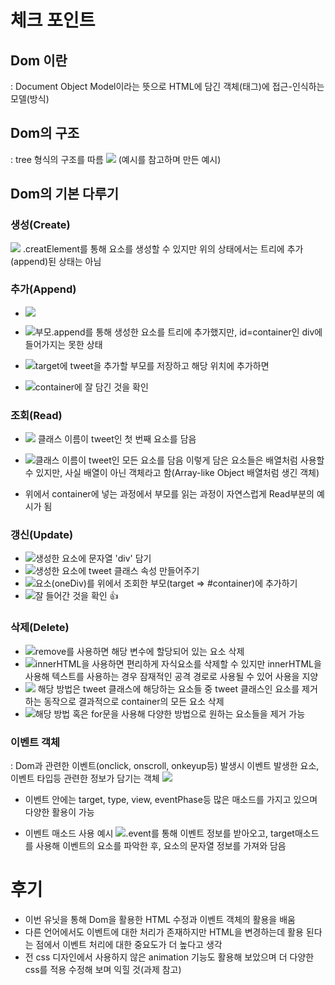 # 체크 포인트

## Dom 이란
: Document Object Model이라는 뜻으로 HTML에 담긴 객체(태그)에 접근-인식하는 모델(방식)

## Dom의 구조
: tree 형식의 구조를 따름
![](https://velog.velcdn.com/images/ghwo9611/post/c02317ae-ef39-443f-ab7c-7872826fa691/image.png)
(예시를 참고하며 만든 예시)

## Dom의 기본 다루기

### 생성(Create)
![](https://velog.velcdn.com/images/ghwo9611/post/ef906f5a-2888-40db-8e7e-8951cfcd696e/image.png)
.creatElement를 통해 요소를 생성할 수 있지만 위의 상태에서는 트리에 추가(append)된 상태는 아님

### 추가(Append)
- ![](https://velog.velcdn.com/images/ghwo9611/post/9ab1d6cc-da45-4443-bd60-7a78981b5032/image.png)
- ![](https://velog.velcdn.com/images/ghwo9611/post/cbc0c2bc-5ca8-49c9-bbca-72dc9a653b37/image.png)부모.append를 통해 생성한 요소를 트리에 추가했지만, id=container인 div에 들어가지는 못한 상태

- ![](https://velog.velcdn.com/images/ghwo9611/post/de8006dd-ed8b-45ab-8cba-e7a59dae8fb3/image.png)target에 tweet을 추가할 부모를 저장하고 해당 위치에 추가하면
- ![](https://velog.velcdn.com/images/ghwo9611/post/2be09e75-d4c2-488a-bacd-f87e58aa0edc/image.png)container에 잘 담긴 것을 확인

### 조회(Read)
- ![](https://velog.velcdn.com/images/ghwo9611/post/29fd7ee5-9890-4d4d-9228-234488299c18/image.png)
클래스 이름이 tweet인 첫 번째 요소를 담음
- ![](https://velog.velcdn.com/images/ghwo9611/post/6faafe9b-fbe0-412d-87dc-458d0817aa1b/image.png)클래스 이름이 tweet인 모든 요소를 담음
이렇게 담은 요소들은 배열처럼 사용할 수 있지만, 사실 배열이 아닌 객체라고 함(Array-like Object 배열처럼 생긴 객체)

- 위에서 container에 넣는 과정에서 부모를 읽는 과정이 자연스럽게 Read부분의 예시가 됨

### 갱신(Update)

- ![](https://velog.velcdn.com/images/ghwo9611/post/5a501438-0567-4aaf-8e34-b20bed01b1d0/image.png)생성한 요소에 문자열 'div' 담기
- ![](https://velog.velcdn.com/images/ghwo9611/post/2bfc21fc-69f0-416c-b27d-e7b3ab38de3e/image.png)생성한 요소에 tweet 클래스 속성 만들어주기
- ![](https://velog.velcdn.com/images/ghwo9611/post/1c1727f7-8c1c-4097-beea-ebfd8cab8c6f/image.png)요소(oneDiv)를 위에서 조회한 부모(target => #container)에 추가하기
- ![](https://velog.velcdn.com/images/ghwo9611/post/bbfd09cb-9e7c-460b-8a6d-99c21aee5373/image.png)잘 들어간 것을 확인 👍

### 삭제(Delete)
- ![](https://velog.velcdn.com/images/ghwo9611/post/34f64a1c-70f8-47cc-8d09-1a850e7a72d9/image.png)remove를 사용하면 해당 변수에 할당되어 있는 요소 삭제
- ![](https://velog.velcdn.com/images/ghwo9611/post/d46eea73-2a84-48bb-898c-fba8178e384d/image.png)innerHTML을 사용하면 편리하게 자식요소를 삭제할 수 있지만 innerHTML을 사용해 텍스트를 사용하는 경우 잠재적인 공격 경로로 사용될 수 있어 사용을 지양
- ![](https://velog.velcdn.com/images/ghwo9611/post/07bf06e6-9f98-4b21-bbff-626a3b37c349/image.png) 해당 방법은 tweet 클래스에 해당하는 요소들 중 tweet 클래스인 요소를 제거하는 동작으로 결과적으로 container의 모든 요소 삭제
- ![](https://velog.velcdn.com/images/ghwo9611/post/c55b1a3a-d579-4a62-8a9f-f243189b702f/image.png)해당 방법 혹은 for문을 사용해 다양한 방법으로 원하는 요소들을 제거 가능

### 이벤트 객체
: Dom과 관련한 이벤트(onclick, onscroll, onkeyup등) 발생시 이벤트 발생한 요소, 이벤트 타입등 관련한 정보가 담기는 객체
![](https://velog.velcdn.com/images/ghwo9611/post/27bf95e8-0254-4376-82b7-1c8817bcb9f2/image.png)
- 이벤트 안에는 target, type, view, eventPhase등 많은 매소드를 가지고 있으며 다양한 활용이 가능

- 이벤트 매소드 사용 예시
![](https://velog.velcdn.com/images/ghwo9611/post/0e9644d9-69b7-4e41-ae86-6d8b9825cfad/image.png).event를 통해 이벤트 정보를 받아오고, target매소드를 사용해 이벤트의 요소를 파악한 후, 요소의 문자열 정보를 가져와 담음

# 후기
- 이번 유닛을 통해 Dom을 활용한 HTML 수정과 이벤트 객체의 활용을 배움
- 다른 언어에서도 이벤트에 대한 처리가 존재하지만 HTML을 변경하는데 활용 된다는 점에서 이벤트 처리에 대한 중요도가 더 높다고 생각
- 전 css 디자인에서 사용하지 않은 animation 기능도 활용해 보았으며 더 다양한 css를 적용 수정해 보며 익힐 것(과제 참고)